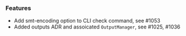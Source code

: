 <!-- NOTE:
     Release notes for unreleased changes go here, following this format:

        ### Features

         * Change description, see #123

        ### Bug fixes

         * Some bug fix, see #124

     DO NOT LEAVE A BLANK LINE BELOW THIS PREAMBLE -->
### Features

 * Add smt-encoding option to CLI check command, see #1053
 * Added outputs ADR and assoicated `OutputManager`, see #1025, #1036
